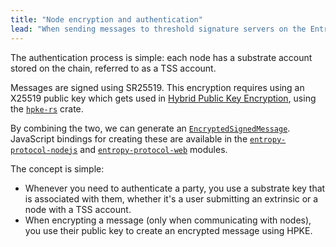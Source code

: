 ```yaml
---
title: "Node encryption and authentication"
lead: "When sending messages to threshold signature servers on the Entropy network, you must authenticate and encrypt the messages. This page covers that process."
---
```


The authentication process is simple: each node has a substrate account stored on the chain, referred to as a TSS account.

Messages are signed using SR25519. This encryption requires using an X25519 public key which gets used in [Hybrid Public Key Encryption](https://www.rfc-editor.org/rfc/rfc9180.html), using the [`hpke-rs`](https://docs.rs/hpke-rs) crate.

By combining the two, we can generate an [`EncryptedSignedMessage`](https://github.com/entropyxyz/entropy-core/blob/master/crates/protocol/src/sign_and_encrypt/mod.rs). JavaScript bindings for creating these are available in the [`entropy-protocol-nodejs`](https://www.npmjs.com/package/@entropyxyz/entropy-protocol-nodejs#Hpke) and [`entropy-protocol-web`](https://www.npmjs.com/package/@entropyxyz/entropy-protocol-web#Hpke) modules.

The concept is simple:
- Whenever you need to authenticate a party, you use a substrate key that is associated with them, whether it's a user submitting an extrinsic or a node with a TSS account.
- When encrypting a message (only when communicating with nodes), you use their public key to create an encrypted message using HPKE.
